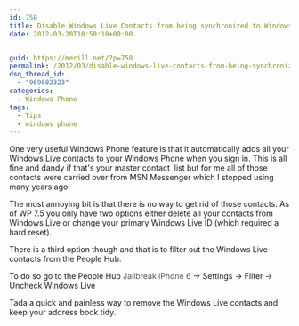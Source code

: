 ```yaml
---
id: 758
title: Disable Windows Live Contacts from being synchronized to Windows Phone
date: 2012-03-20T10:50:18+00:00


guid: https://merill.net/?p=758
permalink: /2012/03/disable-windows-live-contacts-from-being-synchronized-to-windows-phone/
dsq_thread_id:
  - "969082323"
categories:
  - Windows Phone
tags:
  - Tips
  - windows phone
---
```

One very useful Windows Phone feature is that it automatically adds all your Windows Live contacts to your Windows Phone when you sign in. This is all fine and dandy if that's your master contact  list but for me all of those contacts were carried over from MSN Messenger which I stopped using many years ago.

The most annoying bit is that there is no way to get rid of those contacts. As of WP 7.5 you only have two options either delete all your contacts from Windows Live or change your primary Windows Live ID (which required a hard reset).

There is a third option though and that is to filter out the Windows Live contacts from the People Hub.

To do so go to the People Hub <a style="text-decoration: none" href="http://wamprogram.org"><font color="#555555">Jailbreak iPhone 6</font></a> -&gt; Settings -&gt; Filter -&gt; Uncheck Windows Live

Tada a quick and painless way to remove the Windows Live contacts and keep your address book tidy.